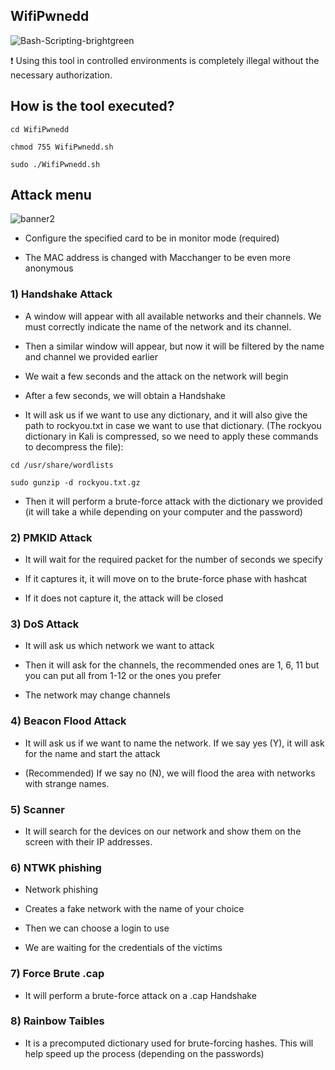 ## WifiPwnedd
![Bash-Scripting-brightgreen](https://user-images.githubusercontent.com/89719224/216780401-60655d5f-6804-4a3d-a9f2-3a02a1a3f9c8.svg)

❗ Using this tool in controlled environments is completely illegal without the necessary authorization.

## How is the tool executed?

```
cd WifiPwnedd

chmod 755 WifiPwnedd.sh

sudo ./WifiPwnedd.sh
```

## Attack menu 
![banner2](https://user-images.githubusercontent.com/89719224/224511025-b5258370-3b6e-4f83-8c58-edb403f18913.png)




- Configure the specified card to be in monitor mode (required)

- The MAC address is changed with Macchanger to be even more anonymous 

### 1) Handshake Attack

- A window will appear with all available networks and their channels. We must correctly indicate the name of the network and its channel.

- Then a similar window will appear, but now it will be filtered by the name and channel we provided earlier

- We wait a few seconds and the attack on the network will begin

- After a few seconds, we will obtain a Handshake

- It will ask us if we want to use any dictionary, and it will also give the path to rockyou.txt in case we want to use that dictionary. (The rockyou dictionary in Kali is compressed, so we need to apply these commands to decompress the file): 
```
cd /usr/share/wordlists

sudo gunzip -d rockyou.txt.gz
```

- Then it will perform a brute-force attack with the dictionary we provided (it will take a while depending on your computer and the password)

### 2) PMKID Attack

- It will wait for the required packet for the number of seconds we specify

- If it captures it, it will move on to the brute-force phase with hashcat

- If it does not capture it, the attack will be closed

### 3) DoS Attack

- It will ask us which network we want to attack

- Then it will ask for the channels, the recommended ones are 1, 6, 11 but you can put all from 1-12 or the ones you prefer 

- The network may change channels

### 4) Beacon Flood Attack

- It will ask us if we want to name the network. If we say yes (Y), it will ask for the name and start the attack

- (Recommended) If we say no (N), we will flood the area with networks with strange names.

### 5) Scanner

- It will search for the devices on our network and show them on the screen with their IP addresses.

### 6)  NTWK phishing 

- Network phishing

- Creates a fake network with the name of your choice 

- Then we can choose a login to use

- We are waiting for the credentials of the victims

### 7) Force Brute .cap

- It will perform a brute-force attack on a .cap Handshake

### 8) Rainbow Taibles

- It is a precomputed dictionary used for brute-forcing hashes. This will help speed up the process (depending on the passwords)
